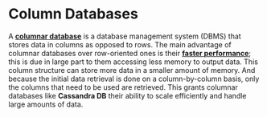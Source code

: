 # Column Databases

A **<u>columnar database</u>** is a database management system (DBMS) that stores data in columns as opposed to rows. The main advantage of columnar databases over row-oriented ones is their **<u>faster performance</u>**; this is due in large part to them accessing less memory to output data. This column structure can store more data in a smaller amount of memory. And because the initial data retrieval is done on a column-by-column basis, only the columns that need to be used are retrieved. This grants columnar databases like **Cassandra DB** their ability to scale efficiently and handle large amounts of data.

